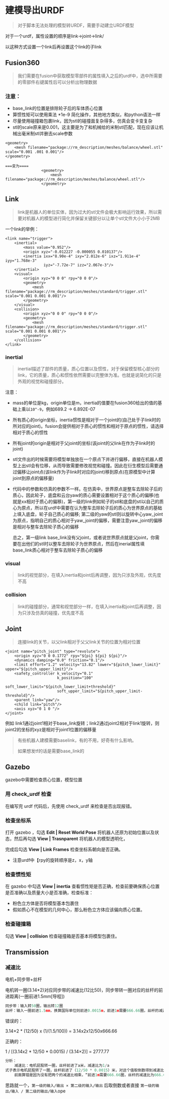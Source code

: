 # 建模导出URDF

> 对于脚本无法处理的模型转URDF，需要手动建立URDF模型

对于一个urdf，属性设置的顺序是link<inertial>->joint->link<visual>/<collision>

以这种方式设置一个link后再设置这个link的子link



## Fusion360

> 我们需要在fusion中获取模型零部件的属性填入之后的urdf中，选中所需要的零部件右键属性后可以分析出物理数据

### 注意：

- base_link的位置是排除轮子后的车体质心位置
- 算惯性矩可以使用乘法 *1e-9 简化操作，其他地方类似，和python语法一样
- 尽量使用碰撞箱包裹link，因为stl的碰撞面复杂得多，仿真会变卡变复杂
- stl的scale原来是0.001，这主要是为了和机械给的米制stl匹配，现在应该让机械出毫米制stl并删去scale参数

```
<geometry>
	<mesh filename="package://rm_description/meshes/balance/wheel.stl" scale="0.001 .001 0.001"/>
</geometry>

===变为====
                <geometry>
                    <mesh filename="package://rm_description/meshes/balance/wheel.stl"/>
                </geometry>
```



## Link

> link是机器人的单位实体，因为过大的stl文件会极大影响运行效果，所以需要对机器人的模型进行简化并保留关键部分以让单个stl文件大小小于2MB

一个link的举例：

```
<link name="trigger">
    <inertial>
        <mass value="0.952"/>
        <origin xyz="-0.012227 -0.000055 0.010137"/>
        <inertia ixx="8.90e-4" ixy="2.012e-6" ixz="1.911e-4" iyy="1.768e-3"
                 iyz="-7.72e-7" izz="2.067e-3"/>
    </inertial>
    <visual>
        <origin xyz="0 0 0" rpy="0 0 0"/>
        <geometry>
            <mesh filename="package://rm_description/meshes/standard/trigger.stl" scale="0.001 0.001 0.001"/>
        </geometry>
    </visual>
    <collision>
        <origin xyz="0 0 0" rpy="0 0 0"/>
        <geometry>
            <mesh filename="package://rm_description/meshes/standard/trigger.stl" scale="0.001 0.001 0.001"/>
        </geometry>
    </collision>
</link>
```



### inertial

> inertial描述了部件的质量，质心位置以及惯性，对于保留模型核心部分的link，它的质量，质心和惯性依然需要以完整体为准。也就是说简化的只是外观的视觉和碰撞部分。

注意：

- mass的单位是kg，origin单位是m，inertia的值要在fusion360给出的值的基础上乘以`10^-9`，例如689.2 -> 6.892E-07

- 所有质心的origin坐标，inertia惯性是相对于一个joint的(自己处于子link时的所对应的joint)。fusion会提供相对于质心的惯性和相对于原点的惯性，请选择相对于质心的惯性

- 所有joint的origin是相对于父joint的坐标(该joint的父link在作为子link时的joint)

- stl文件出的时候需要将模型单独放在一个原点下并进行偏移，直接在机器人模型上出stl会有位移，从而导致需要修改视觉和碰撞。因此在衍生模型后需要通过偏移让joint点(该link作为子link时对应的joint)移到原点(在原模型中计算joint到原点的偏移量)

- 代码中的参数和仿真的参数不一样。在仿真中，世界原点是整车去除轮子后的质心，因此轮子，底盘和云台yaw的质心需要设置相对于这个质心的偏移(也就是xx相对于质心的偏移)，第一级的link例如轮子的stl和底盘的stl以自己的质心为原点，所以在urdf中需要在认为整车去除轮子后的质心为世界原点的基础上填入底盘，轮子自己质心的偏移; 第二级的yaw的stl则以旋转中心yaw_joint为原点，指明自己的质心相对于yaw_joint的偏移，需要注意yaw_joint的偏移是相对与整车去除轮子质心的偏移

  总之，第一级link base_link没有父joint，或者说世界原点就是父joint，你需要在出他们的stl时以整车去除轮子为世界原点，然后在inerial属性填base_link质心相对于整车去除轮子质心的偏移
  
  

### visual

> link的视觉部分，在填入inertia和joint后再调整，因为只涉及外观，优先度不高



### collision

> link的碰撞部分，通常和视觉部分一样，在填入inertia和joint后再调整，因为只涉及仿真的碰撞，优先度不高





## Joint

> 连接link的关节，以父link相对于父父link关节的位置为相对位置

```
<joint name="pitch_joint" type="revolute">
    <origin xyz="0 0 0.1772" rpy="${pi} ${pi} ${pi}"/>
    <dynamics damping="0.0" friction="0.1"/>
    <limit effort="1.2" velocity="13.82" lower="${pitch_lower_limit}" upper="${pitch_upper_limit}"/>
    <safety_controller k_velocity="0.1"
                       k_position="100"
                       soft_lower_limit="${pitch_lower_limit+threshold}"
                       soft_upper_limit="${pitch_upper_limit-threshold}"/>
    <parent link="yaw"/>
    <child link="pitch"/>
    <axis xyz="0 1 0 "/>
</joint>
```

例如 link1通过joint1相对于base_link旋转；link2通过joint2相对于link1旋转，则joint2的坐标的xyz是相对于joint1位置的偏移量

> 有些机器人建模需要baselink，有的不用，好奇有什么影响。
>
> 如果想发tf的话是需要base_link的



## Gazebo

gazebo中需要检查质心位置，模型位置

### 用 check_urdf 检查

在编写完 urdf 代码后，先使用 check_urdf 来检查是否出现报错。

### 检查坐标系

打开 gazebo ，勾选 **Edit | Reset World Pose** 将机器人还原为初始位置以及状态，然后再勾选 **View | Trasnparent** 将机器人的模型透明化，

完成后勾选 **View | Link Frames** 检查坐标系朝向是否正确。

- 注意urdf中【rpy的旋转顺序是z，x，y轴

### 检查惯性矩

在 gazebo 中勾选 **View | inertia** 查看惯性矩是否正确，检查前要确保质心位置是否准确以及质量大小是否准确，检查标准：

- 粉色立方体是否将模型基本包裹住
- 假如质心不在模型的几何中心，那么粉色立方体应该偏向质心位置。

### 检查碰撞箱

勾选  **View | collision**  检查碰撞箱是否基本将模型包裹住。





## Transmission

### 减速比

电机+同步带+丝杆

电机转一圈(3.14*2)对应同步带的减速比(12比50)，同步带转一圈对应的丝杆的前进距离(一圈前进1.5mm[导程])

```c
同步带：输入转50圈，输出转12圈
丝杆：输入一圈前进1.5mm，换算国际单位则前进0.0015m，前进1m需要666.66圈，丝杆的减速比为666.66
```

错误的：

3.14×2 * (12/50) x (1/(1.5/100)) = 3.14x2x12/50x666.66



正确的：

1 / [(3.14x2 * 12/50 * 0.0015) /  (3.14×2)] = 2777.77

```c
分析：
    减速比：电机屁股转一圈，丝杆前进了a米，减速比为1/a
式子表示电机屁股转了一圈，丝杆前进了（12/50 * 0.0015）米，对这个值取倒数得到减速比
    前面算错是因为没有把两个的减速比相乘，“前进1m需要666.66圈，丝杆的减速比为666.66”，同时“输入转50圈，输出转12圈”减速比应该为50/12,所以应该是666.66 × 50/12而不是666.66 x 12/50。
```

思路就一个，`第一级的输入/输出 × 第二级的输入/输出` 后取倒数或者直接 `第一级的输出/输入 / 第二级的输出/输入`ope